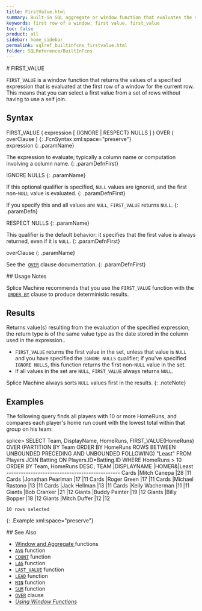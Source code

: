 ```yaml
---
title: FirstValue.html
summary: Built-in SQL aggregate or window function that evaluates the value of an expression from the first row of a window partition.
keywords: first row of a window, first value, first_value
toc: false
product: all
sidebar: home_sidebar
permalink: sqlref_builtinfcns_firstvalue.html
folder: SQLReference/BuiltInFcns
---
```

<section>
<div class="TopicContent" data-swiftype-index="true" markdown="1">
# FIRST_VALUE

`FIRST_VALUE` is a window function that returns the values of a
specified expression that is evaluated at the first row of a window for
the current row. This means that you can select a first value from a set
of rows without having to use a self join.

## Syntax

<div class="fcnWrapperWide" markdown="1">
    FIRST_VALUE ( expression [ {IGNORE | RESPECT} NULLS ] ) OVER ( overClause )
{: .FcnSyntax xml:space="preserve"}

</div>
<div class="paramList" markdown="1">
expression
{: .paramName}

The expression to evaluate; typically a column name or computation
involving a column name.
{: .paramDefnFirst}

IGNORE NULLS
{: .paramName}

If this optional qualifier is specified, `NULL` values are ignored, and
the first non-`NULL` value is evaluated.
{: .paramDefnFirst}

If you specify this and all values are `NULL`, `FIRST_VALUE` returns
`NULL`.
{: .paramDefn}

RESPECT NULLS
{: .paramName}

This qualifier is the default behavior: it specifies that the first
value is always returned, even if it is `NULL`.
{: .paramDefnFirst}

overClause
{: .paramName}

See the &nbsp;[`OVER`](sqlref_clauses_over.html) clause documentation.
{: .paramDefnFirst}

</div>
## Usage Notes

Splice Machine recommends that you use the `FIRST_VALUE` function with
the &nbsp;[`ORDER BY`](sqlref_clauses_orderby.html) clause to produce
deterministic results.

## Results

Returns value(s) resulting from the evaluation of the specified
expression; the return type is of the same value type as the date stored
in the column used in the expression..

* `FIRST_VALUE` returns the first value in the set, unless that value is
  `NULL` and you have specified the `IGNORE NULLS` qualifier; if you've
  specified `IGNORE NULLS`, this function returns the first
  non-`NULL` value in the set.
* If all values in the set are `NULL`, `FIRST_VALUE` always returns
  `NULL`.

Splice Machine always sorts `NULL` values first in the results.
{: .noteNote}

## Examples

The following query finds all players with 10 or more HomeRuns, and
compares each player's home run count with the lowest total within that
group on his team:

<div class="preWrapper" markdown="1">
    splice> SELECT Team, DisplayName, HomeRuns,
       FIRST_VALUE(HomeRuns) OVER (PARTITION BY Team ORDER BY HomeRuns
            ROWS BETWEEN UNBOUNDED PRECEDING AND UNBOUNDED FOLLOWING) "Least"
       FROM Players JOIN Batting ON Players.ID=Batting.ID
       WHERE HomeRuns > 10
       ORDER BY Team, HomeRuns DESC;
    TEAM     |DISPLAYNAME             |HOMER&|Least
    -----------------------------------------------
    Cards    |Mitch Canepa            |28    |11
    Cards    |Jonathan Pearlman       |17    |11
    Cards    |Roger Green             |17    |11
    Cards    |Michael Rastono         |13    |11
    Cards    |Jack Hellman            |13    |11
    Cards    |Kelly Wacherman         |11    |11
    Giants   |Bob Cranker             |21    |12
    Giants   |Buddy Painter           |19    |12
    Giants   |Billy Bopper            |18    |12
    Giants   |Mitch Duffer            |12    |12

    10 rows selected
{: .Example xml:space="preserve"}

</div>
## See Also

* [Window and Aggregate
  ](sqlref_builtinfcns_intro.html#window)functions
* [`AVG`](sqlref_builtinfcns_avg.html) function
* [`COUNT`](sqlref_builtinfcns_count.html) function
* [`LAG`](sqlref_builtinfcns_lag.html) function
* [`LAST_VALUE`](sqlref_builtinfcns_lastvalue.html) function
* [`LEAD`](sqlref_builtinfcns_lead.html) function
* [`MIN`](sqlref_builtinfcns_min.html) function
* [`SUM`](sqlref_builtinfcns_sum.html) function
* [`OVER`](sqlref_clauses_over.html) clause
* *[Using Window Functions](developers_fundamentals_windowfcns.html)*

</div>
</section>
